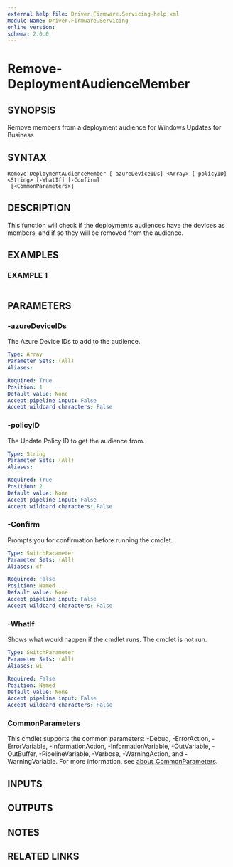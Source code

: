 ```yaml
---
external help file: Driver.Firmware.Servicing-help.xml
Module Name: Driver.Firmware.Servicing
online version:
schema: 2.0.0
---
```


# Remove-DeploymentAudienceMember

## SYNOPSIS
Remove members from a deployment audience for Windows Updates for Business

## SYNTAX

```
Remove-DeploymentAudienceMember [-azureDeviceIDs] <Array> [-policyID] <String> [-WhatIf] [-Confirm]
 [<CommonParameters>]
```

## DESCRIPTION
This function will check if the deployments audiences have the devices as members, and if so they will be removed from the audience.

## EXAMPLES

### EXAMPLE 1
```

```

## PARAMETERS

### -azureDeviceIDs
The Azure Device IDs to add to the audience.

```yaml
Type: Array
Parameter Sets: (All)
Aliases:

Required: True
Position: 1
Default value: None
Accept pipeline input: False
Accept wildcard characters: False
```

### -policyID
The Update Policy ID to get the audience from.

```yaml
Type: String
Parameter Sets: (All)
Aliases:

Required: True
Position: 2
Default value: None
Accept pipeline input: False
Accept wildcard characters: False
```

### -Confirm
Prompts you for confirmation before running the cmdlet.

```yaml
Type: SwitchParameter
Parameter Sets: (All)
Aliases: cf

Required: False
Position: Named
Default value: None
Accept pipeline input: False
Accept wildcard characters: False
```

### -WhatIf
Shows what would happen if the cmdlet runs.
The cmdlet is not run.

```yaml
Type: SwitchParameter
Parameter Sets: (All)
Aliases: wi

Required: False
Position: Named
Default value: None
Accept pipeline input: False
Accept wildcard characters: False
```

### CommonParameters
This cmdlet supports the common parameters: -Debug, -ErrorAction, -ErrorVariable, -InformationAction, -InformationVariable, -OutVariable, -OutBuffer, -PipelineVariable, -Verbose, -WarningAction, and -WarningVariable. For more information, see [about_CommonParameters](http://go.microsoft.com/fwlink/?LinkID=113216).

## INPUTS

## OUTPUTS

## NOTES

## RELATED LINKS
